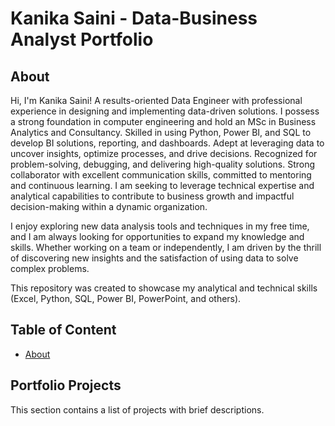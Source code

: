 # Kanika Saini - Data-Business Analyst Portfolio

## About

Hi, I'm Kanika Saini! A results-oriented Data Engineer with professional experience in designing and implementing data-driven solutions. I possess a strong foundation in computer engineering and hold an MSc in Business Analytics and Consultancy. Skilled in using Python, Power BI, and SQL to develop BI solutions, reporting, and dashboards. Adept at leveraging data to uncover insights, optimize processes, and drive decisions. Recognized for problem-solving, debugging, and delivering high-quality solutions. Strong collaborator with excellent communication skills, committed to mentoring and continuous learning. I am seeking to leverage technical expertise and analytical capabilities to contribute to business growth and impactful decision-making within a dynamic organization.

I enjoy exploring new data analysis tools and techniques in my free time, and I am always looking for opportunities to expand my knowledge and skills. Whether working on a team or independently, I am driven by the thrill of discovering new insights and the satisfaction of using data to solve complex problems.

This repository was created to showcase my analytical and technical skills (Excel, Python, SQL, Power BI, PowerPoint, and others).


## Table of Content
- [About](About)


## Portfolio Projects
This section contains a list of projects with brief descriptions.

